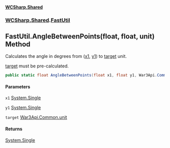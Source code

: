 #### [WCSharp.Shared](README.md 'README')
### [WCSharp.Shared](WCSharp.Shared.md 'WCSharp.Shared').[FastUtil](WCSharp.Shared.FastUtil.md 'WCSharp.Shared.FastUtil')

## FastUtil.AngleBetweenPoints(float, float, unit) Method

Calculates the angle in degrees from ([x1](WCSharp.Shared.FastUtil.AngleBetweenPoints(float,float,War3Api.Common.unit).md#WCSharp.Shared.FastUtil.AngleBetweenPoints(float,float,War3Api.Common.unit).x1 'WCSharp.Shared.FastUtil.AngleBetweenPoints(float, float, War3Api.Common.unit).x1'), [y1](WCSharp.Shared.FastUtil.AngleBetweenPoints(float,float,War3Api.Common.unit).md#WCSharp.Shared.FastUtil.AngleBetweenPoints(float,float,War3Api.Common.unit).y1 'WCSharp.Shared.FastUtil.AngleBetweenPoints(float, float, War3Api.Common.unit).y1')) to [target](WCSharp.Shared.FastUtil.AngleBetweenPoints(float,float,War3Api.Common.unit).md#WCSharp.Shared.FastUtil.AngleBetweenPoints(float,float,War3Api.Common.unit).target 'WCSharp.Shared.FastUtil.AngleBetweenPoints(float, float, War3Api.Common.unit).target') unit.  
  
[target](WCSharp.Shared.FastUtil.AngleBetweenPoints(float,float,War3Api.Common.unit).md#WCSharp.Shared.FastUtil.AngleBetweenPoints(float,float,War3Api.Common.unit).target 'WCSharp.Shared.FastUtil.AngleBetweenPoints(float, float, War3Api.Common.unit).target') must be pre-calculated.

```csharp
public static float AngleBetweenPoints(float x1, float y1, War3Api.Common.unit target);
```
#### Parameters

<a name='WCSharp.Shared.FastUtil.AngleBetweenPoints(float,float,War3Api.Common.unit).x1'></a>

`x1` [System.Single](https://docs.microsoft.com/en-us/dotnet/api/System.Single 'System.Single')

<a name='WCSharp.Shared.FastUtil.AngleBetweenPoints(float,float,War3Api.Common.unit).y1'></a>

`y1` [System.Single](https://docs.microsoft.com/en-us/dotnet/api/System.Single 'System.Single')

<a name='WCSharp.Shared.FastUtil.AngleBetweenPoints(float,float,War3Api.Common.unit).target'></a>

`target` [War3Api.Common.unit](https://docs.microsoft.com/en-us/dotnet/api/War3Api.Common.unit 'War3Api.Common.unit')

#### Returns
[System.Single](https://docs.microsoft.com/en-us/dotnet/api/System.Single 'System.Single')